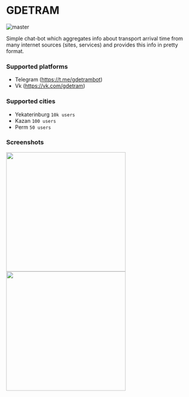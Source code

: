 # GDETRAM

![master](https://github.com/oybek/gdetram/workflows/master/badge.svg)

Simple chat-bot which aggregates info about transport arrival time from many
internet sources (sites, services) and provides this info in pretty format.

### Supported platforms

- Telegram (https://t.me/gdetrambot)
- Vk (https://vk.com/gdetram)

### Supported cities

- Yekaterinburg `10k users`
- Kazan `100 users`
- Perm `50 users`

### Screenshots

<img src="https://i.imgur.com/VMEynEs.jpg" width="320">
<img src="https://i.imgur.com/5Tub9cJ.jpg" width="320">
